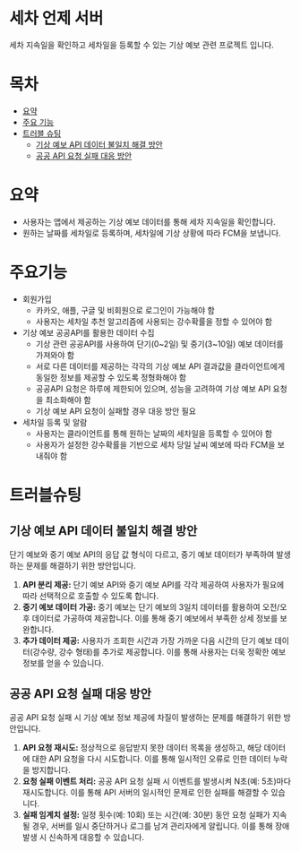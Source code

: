 # 세차 언제 서버

세차 지속일을 확인하고 세차일을 등록할 수 있는 기상 예보 관련 프로젝트 입니다.

# 목차

-   [요약](#요약)
-   [주요 기능](#주요기능)
-   [트러블 슈팅](#트러블슈팅)
    -   [기상 예보 API 데이터 불일치 해결 방안](#기상-예보-API-데이터-불일치-해결-방안)
    -   [공공 API 요청 실패 대응 방안](#공공-API-요청-실패-대응-방안)

# 요약

- 사용자는 앱에서 제공하는 기상 예보 데이터를 통해 세차 지속일을 확인합니다.
- 원하는 날짜를 세차일로 등록하며, 세차일에 기상 상황에 따라 FCM을 보냅니다.

# 주요기능

- 회원가입
    - 카카오, 애플, 구글 및 비회원으로 로그인이 가능해야 함
    - 사용자는 세차일 추천 알고리즘에 사용되는 강수확률을 정할 수 있어야 함
- 기상 예보 공공API를 활용한 데이터 수집
    - 기상 관련 공공API를 사용하여 단기(0~2일) 및 중기(3~10일) 예보 데이터를 가져와야 함
    - 서로 다른 데이터를 제공하는 각각의 기상 예보 API 결과값을 클라이언트에게 동일한 정보를 제공할 수 있도록 정형화해야 함
    - 공공API 요청은 하루에 제한되어 있으며, 성능을 고려하여 기상 예보 API 요청을 최소화해야 함
    - 기상 예보 API 요청이 실패할 경우 대응 방안 필요
- 세차일 등록 및 알람
    - 사용자는 클라이언트를 통해 원하는 날짜의 세차일을 등록할 수 있어야 함
    - 사용자가 설정한 강수확률을 기반으로 세차 당일 날씨 예보에 따라 FCM을 보내줘야 함

# 트러블슈팅

## 기상 예보 API 데이터 불일치 해결 방안

단기 예보와 중기 예보 API의 응답 값 형식이 다르고, 중기 예보 데이터가 부족하여 발생하는 문제를 해결하기 위한 방안입니다.

1. **API 분리 제공:** 단기 예보 API와 중기 예보 API를 각각 제공하여 사용자가 필요에 따라 선택적으로 호출할 수 있도록 합니다.
2. **중기 예보 데이터 가공:** 중기 예보는 단기 예보의 3일치 데이터를 활용하여 오전/오후 데이터로 가공하여 제공합니다. 이를 통해 중기 예보에서 부족한 상세 정보를 보완합니다.
3. **추가 데이터 제공:** 사용자가 조회한 시간과 가장 가까운 다음 시간의 단기 예보 데이터(강수량, 강수 형태)를 추가로 제공합니다. 이를 통해 사용자는 더욱 정확한 예보 정보를 얻을 수 있습니다.

## 공공 API 요청 실패 대응 방안

공공 API 요청 실패 시 기상 예보 정보 제공에 차질이 발생하는 문제를 해결하기 위한 방안입니다.

1. **API 요청 재시도:** 정상적으로 응답받지 못한 데이터 목록을 생성하고, 해당 데이터에 대한 API 요청을 다시 시도합니다. 이를 통해 일시적인 오류로 인한 데이터 누락을 방지합니다.
2. **요청 실패 이벤트 처리:** 공공 API 요청 실패 시 이벤트를 발생시켜 N초(예: 5초)마다 재시도합니다. 이를 통해 API 서버의 일시적인 문제로 인한 실패를 해결할 수 있습니다.
3. **실패 임계치 설정:** 일정 횟수(예: 10회) 또는 시간(예: 30분) 동안 요청 실패가 지속될 경우, 서버를 일시 중단하거나 로그를 남겨 관리자에게 알립니다. 이를 통해 장애 발생 시 신속하게 대응할 수 있습니다.

